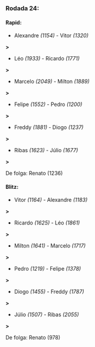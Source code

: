 ### Rodada 24:

#### Rapid:

* Alexandre *(1154)*     -     Vitor *(1320)*

 **>** 
* Léo *(1933)*     -     Ricardo *(1771)*

 **>** 
* Marcelo *(2049)*     -     Milton *(1889)*

 **>** 
* Felipe *(1552)*     -     Pedro *(1200)*

 **>** 
* Freddy *(1881)*     -     Diogo *(1237)*

 **>** 
* Ribas *(1623)*     -     Júlio *(1677)*

 **>** 

De folga: Renato (1236)

#### Blitz:

* Vitor *(1164)*     -     Alexandre *(1183)*

 **>** 
* Ricardo *(1625)*     -     Léo *(1861)*

 **>** 
* Milton *(1641)*     -     Marcelo *(1717)*

 **>** 
* Pedro *(1219)*     -     Felipe *(1378)*

 **>** 
* Diogo *(1455)*     -     Freddy *(1787)*

 **>** 
* Júlio *(1507)*     -     Ribas *(2055)*

 **>** 

De folga: Renato (978)

